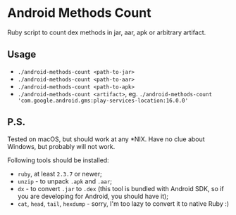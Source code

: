 # Android Methods Count

Ruby script to count dex methods in jar, aar, apk or arbitrary artifact.

## Usage

- `./android-methods-count <path-to-jar>`
- `./android-methods-count <path-to-aar>`
- `./android-methods-count <path-to-apk>`
- `./android-methods-count <artifact>`, eg. `./android-methods-count 'com.google.android.gms:play-services-location:16.0.0'`

## P.S.

Tested on macOS, but should work at any *NIX. Have no clue about Windows, but probably will not work.

Following tools should be installed:

- `ruby`, at least `2.3.7` or newer;
- `unzip` - to unpack `.apk` and `.aar`;
- `dx` - to convert `.jar` to `.dex` (this tool is bundled with Android SDK, so if you are developing for Android, you should have it);
- `cat`, `head`, `tail`, `hexdump` - sorry, I'm too lazy to convert it to native Ruby :)
